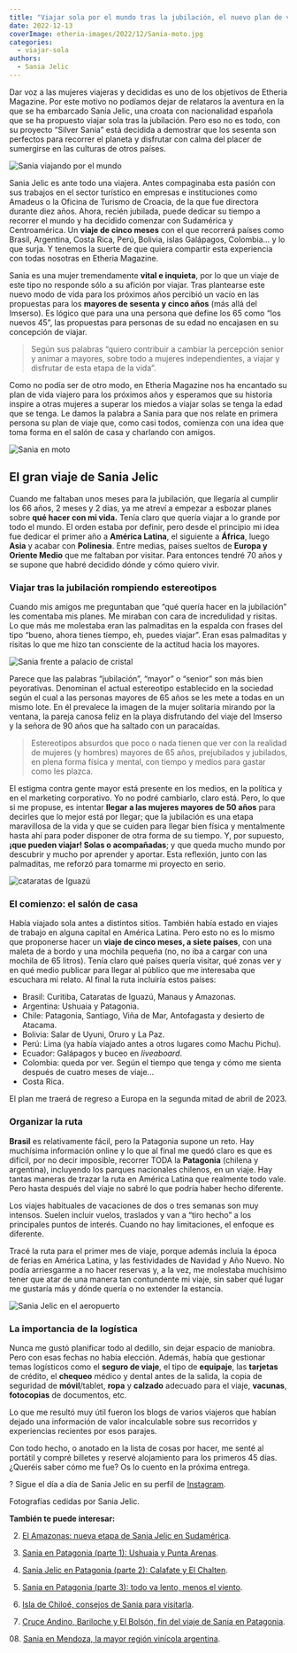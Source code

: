 ```yaml
---
title: "Viajar sola por el mundo tras la jubilación, el nuevo plan de vida de Sania Jelic"
date: 2022-12-13
coverImage: etheria-images/2022/12/Sania-moto.jpg
categories: 
  - viajar-sola
authors: 
  - Sania Jelic
---
```


Dar voz a las mujeres viajeras y decididas es uno de los objetivos de Etheria Magazine. 
Por este motivo no podíamos dejar de relataros la aventura en la que se ha embarcado 
Sania Jelic, una croata con nacionalidad española que se ha propuesto viajar sola tras 
la jubilación. Pero eso no es todo, con su proyecto “Silver Sania” está decidida a 
demostrar que los sesenta son perfectos para recorrer el planeta y disfrutar con calma 
del placer de sumergirse en las culturas de otros países. 

![Sania viajando por el mundo](etheria-images/2022/12/sania-de-viaje.jpg "Sania Jelic viajando por el mundo.")

Sania Jelic es ante todo una viajera. Antes compaginaba esta pasión con sus trabajos en 
el sector turístico en empresas e instituciones como Amadeus o la Oficina de Turismo de 
Croacia, de la que fue directora durante diez años. Ahora, recién jubilada, puede 
dedicar su tiempo a recorrer el mundo y ha decidido comenzar con Sudamérica y 
Centroamérica. Un **viaje de cinco meses** con el que recorrerá países como Brasil, 
Argentina, Costa Rica, Perú, Bolivia, islas Galápagos, Colombia… y lo que surja. Y 
tenemos la suerte de que quiera compartir esta experiencia con todas nosotras en Etheria 
Magazine. 

Sania es una mujer tremendamente **vital e inquieta**, por lo que un viaje de este tipo 
no responde sólo a su afición por viajar. Tras plantearse este nuevo modo de vida para 
los próximos años percibió un vacío en las propuestas para los **mayores de sesenta y 
cinco años** (más allá del Imserso). Es lógico que para una una persona que define los 
65 como “los nuevos 45”, las propuestas para personas de su edad no encajasen en su 
concepción de viajar. 

> Según sus palabras “quiero contribuir a cambiar la percepción senior y animar a mayores, 
> sobre todo a mujeres independientes, a viajar y disfrutar de esta etapa de la vida”. 

Como no podía ser de otro modo, en Etheria Magazine nos ha encantado su plan de vida 
viajero para los próximos años y esperamos que su historia inspire a otras mujeres a 
superar los miedos a viajar solas se tenga la edad que se tenga. Le damos la palabra a 
Sania para que nos relate en primera persona su plan de viaje que, como casi todos, 
comienza con una idea que toma forma en el salón de casa y charlando con amigos. 

![Sania en moto](etheria-images/2022/12/Sania-moto.jpg "Sania disfruta de cada viaje que hace.")

## El gran viaje de Sania Jelic

Cuando me faltaban unos meses para la jubilación, que llegaría al cumplir los 66 años, 2 
meses y 2 días, ya me atreví a empezar a esbozar planes sobre **qué hacer con mi vida.** 
Tenía claro que quería viajar a lo grande por todo el mundo. El orden estaba por 
definir, pero desde el principio mi idea fue dedicar el primer año a **América Latina**, 
el siguiente a **África**, luego **Asia** y acabar con **Polinesia**. Entre medias, 
países sueltos de **Europa y Oriente Medio** que me faltaban por visitar. Para entonces 
tendré 70 años y se supone que habré decidido dónde y cómo quiero vivir. 

### Viajar tras la jubilación rompiendo estereotipos

Cuando mis amigos me preguntaban que “qué quería hacer en la jubilación” les comentaba 
mis planes. Me miraban con cara de incredulidad y risitas. Lo que más me molestaba eran 
las palmaditas en la espalda con frases del tipo “bueno, ahora tienes tiempo, eh, puedes 
viajar”. Eran esas palmaditas y risitas lo que me hizo tan consciente de la actitud 
hacia los mayores. 

![Sania frente a palacio de cristal](etheria-images/2022/12/Sania-lluvia.jpg "Sania está dispuesta a recorrer el mundo durante los próximos años viajando sola. Aquí en el Jardín Botánico de Curitiba.")

Parece que las palabras “jubilación”, “mayor” o “senior” son más bien peyorativas. 
Denominan el actual estereotipo establecido en la sociedad según el cual a las personas 
mayores de 65 años se les mete a todas en un mismo lote. En él prevalece la imagen de la 
mujer solitaria mirando por la ventana, la pareja canosa feliz en la playa disfrutando 
del viaje del Imserso y la señora de 90 años que ha saltado con un paracaídas. 

> Estereotipos absurdos que poco o nada tienen que ver con la realidad de mujeres (y 
> hombres) mayores de 65 años, prejubilados y jubilados, en plena forma física y mental, 
> con tiempo y medios para gastar como les plazca. 

El estigma contra gente mayor está presente en los medios, en la política y en el 
marketing corporativo. Yo no podré cambiarlo, claro está. Pero, lo que si me propuse, es 
intentar **llegar a las mujeres mayores de 50 años** para decirles que lo mejor está por 
llegar; que la jubilación es una etapa maravillosa de la vida y que se cuiden para 
llegar bien física y mentalmente hasta ahí para poder disponer de otra forma de su 
tiempo. Y, por supuesto, **¡que pueden viajar! Solas o acompañadas**; y que queda mucho 
mundo por descubrir y mucho por aprender y aportar. Esta reflexión, junto con las 
palmaditas, me reforzó para tomarme mi proyecto en serio. 

![cataratas de Iguazú](etheria-images/2022/12/Sania-iguazu.jpg "Las cataratas de Iguazú son una de sus primeras paradas de viaje.")

### El comienzo: el salón de casa

Había viajado sola antes a distintos sitios. También había estado en viajes de trabajo 
en alguna capital en América Latina. Pero esto no es lo mismo que proponerse hacer un 
**viaje de cinco meses, a siete países**, con una maleta de a bordo y una mochila 
pequeña (no, no iba a cargar con una mochila de 65 litros). Tenía claro qué países 
quería visitar, qué zonas ver y en qué medio publicar para llegar al público que me 
interesaba que escuchara mi relato. Al final la ruta incluiría estos países: 

- Brasil: Curitiba, Cataratas de Iguazú, Manaus y Amazonas.
- Argentina: Ushuaia y Patagonia.
- Chile: Patagonia, Santiago, Viña de Mar, Antofagasta y desierto de Atacama. 
- Bolivia: Salar de Uyuni, Oruro y La Paz.
- Perú: Lima (ya había viajado antes a otros lugares como Machu Pichu).
- Ecuador: Galápagos y buceo en _liveaboard_.
- Colombia: queda por ver. Según el tiempo que tenga y cómo me sienta después de cuatro meses de viaje…
- Costa Rica.

El plan me traerá de regreso a Europa en la segunda mitad de abril de 2023. 

### Organizar la ruta

**Brasil** es relativamente fácil, pero la Patagonia supone un reto. Hay muchísima 
información online y lo que al final me quedó claro es que es difícil, por no decir 
imposible, recorrer TODA la **Patagonia** (chilena y argentina), incluyendo los parques 
nacionales chilenos, en un viaje. Hay tantas maneras de trazar la ruta en América Latina 
que realmente todo vale. Pero hasta después del viaje no sabré lo que podría haber hecho 
diferente. 

Los viajes habituales de vacaciones de dos o tres semanas son muy intensos. Suelen 
incluir vuelos, traslados y van a “tiro hecho” a los principales puntos de interés. 
Cuando no hay limitaciones, el enfoque es diferente. 

Tracé la ruta para el primer mes de viaje, porque además incluía la época de ferias en 
América Latina, y las festividades de Navidad y Año Nuevo. No podía arriesgarme a no 
hacer reservas y, a la vez, me molestaba muchísimo tener que atar de una manera tan 
contundente mi viaje, sin saber qué lugar me gustaría más y dónde quería o no extender 
la estancia. 

![Sania Jelic en el aeropuerto](etheria-images/2022/12/Sania-aeropuerto-655x1024.jpg "¿Me acompañáis en esta aventura?")

### La importancia de la logística

Nunca me gustó planificar todo al dedillo, sin dejar espacio de maniobra. Pero con esas 
fechas no había elección. Además, había que gestionar temas logísticos como el **seguro 
de viaje**, el tipo de **equipaje**, las **tarjetas** de crédito, el **chequeo** médico 
y dental antes de la salida, la copia de seguridad de **móvil**/tablet, **ropa** y 
**calzado** adecuado para el viaje, **vacunas**, **fotocopias** de documentos, etc. 

Lo que me resultó muy útil fueron los blogs de varios viajeros que habían dejado una 
información de valor incalculable sobre sus recorridos y experiencias recientes por esos 
parajes. 

Con todo hecho, o anotado en la lista de cosas por hacer, me senté al portátil y compré 
billetes y reservé alojamiento para los primeros 45 días. ¿Queréis saber cómo me fue? Os 
lo cuento en la próxima entrega. 

? Sigue el día a día de Sania Jelic en su perfil de [Instagram](https://www.instagram.com/sania.jelic/). 

Fotografías cedidas por Sania Jelic. 

**También te puede interesar:** 

02. [El Amazonas: nueva etapa de Sania Jelic en 
Sudamérica](https://etheriamagazine.com/2022/12/24/sania-jelic-amazonas/). 

03. [Sania en Patagonia (parte 1): Ushuaia y Punta 
Arenas](https://etheriamagazine.com/2023/01/10/sania-en-patagonia-ushuaia-punta-arenas/). 

04. [Sania Jelic en Patagonia (parte 2): Calafate y El 
Chalten](https://etheriamagazine.com/2023/01/20/sania-jelic-patagonia-calafate-chalten/). 

05. [Sania en Patagonia (parte 3): todo va lento, menos el 
viento](https://etheriamagazine.com/2023/01/24/sania-patagonia-chilena/). 

06. [Isla de Chiloé, consejos de Sania para 
visitarla](https://etheriamagazine.com/2023/02/03/sania-archipielago-de-chiloe/). 

07. [Cruce Andino, Bariloche y El Bolsón, fin del viaje de Sania en 
Patagonia](https://etheriamagazine.com/2023/02/10/patagonia-cruce-lagos/). 

08\. [Sania en Mendoza, la mayor región vinícola 
argentina](https://etheriamagazine.com/2023/02/17/sania-que-hacer-en-mendoza/).
